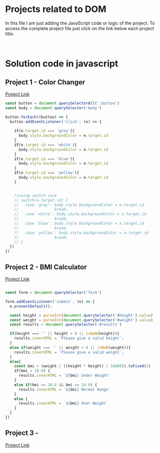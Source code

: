 # Projects related to DOM

In this file I am just adding the JavaScript code or logic of the project. To access the complete project file just click on the link below each project title.

<br>

# Solution code in javascript

## Project 1 - Color Changer

[Project Link](https://)

```javascript
const button = document.querySelectorAll('.button')
const body = document.querySelector('body')

button.forEach((button) => {
  button.addEventListener('click', (e) => {
    
    if(e.target.id === 'grey'){
      body.style.backgroundColor = e.target.id
    }
    if(e.target.id === 'white'){
      body.style.backgroundColor = e.target.id
    }
    if(e.target.id === 'blue'){
      body.style.backgroundColor = e.target.id
    }
    if(e.target.id === 'yellow'){
      body.style.backgroundColor = e.target.id
    }


    //using switch case
    // switch(e.target.id) {
    //   case 'grey': body.style.backgroundColor = e.target.id
    //                break;
    //   case 'white': body.style.backgroundColor = e.target.id
    //                break;
    //   case 'blue': body.style.backgroundColor = e.target.id
    //                break;
    //   case 'yellow': body.style.backgroundColor = e.target.id
    //                break;     
    // } 
  })
})


```


## Project 2 - BMI Calculator

[Project Link](https://)

```javascript

const form = document.querySelector('form')

form.addEventListener('submit', (e) => {
  e.preventDefault();

  const height = parseInt(document.querySelector('#height').value)
  const weight = parseInt(document.querySelector('#weight').value)
  const results = document.querySelector('#results')

  if(height === '' || height < 0 || isNaN(height)){
    results.innerHTML = `Please give a valid height`;
  }
  else if(weight === '' || weight < 0 || isNaN(weight)){
    results.innerHTML = `Please give a valid weight`;
  }
  else{
    const bmi = (weight / ((height * height) / 10000)).toFixed(2)
    if(bmi < 18.6) {
      results.innerHTML = `${bmi} Under Weight`
    }
    else if(bmi >= 18.6 && bmi <= 24.9) {
      results.innerHTML = `${bmi} Normal Range`
    }
    else {
      results.innerHTML = `${bmi} Over Weight`
    }
  }
})


```


## Project 3 - 

[Project Link](https://)
